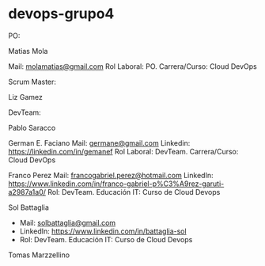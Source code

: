 # devops-grupo4
PO: 

Matias Mola

Mail: molamatias@gmail.com
Rol Laboral: PO.
Carrera/Curso: Cloud DevOps

Scrum Master: 

Liz Gamez

DevTeam:

Pablo Saracco

German E. Faciano
Mail: germane@gmail.com
Linkedin: https://linkedin.com/in/gemanef
Rol Laboral: DevTeam.
Carrera/Curso: Cloud DevOps

Franco Perez
Mail: francogabriel.perez@hotmail.com
LinkedIn: https://www.linkedin.com/in/franco-gabriel-p%C3%A9rez-garuti-a2987a1a0/
Rol: DevTeam.
Educación IT: Curso de Cloud Devops

Sol Battaglia
- Mail: solbattaglia@gmail.com
- LinkedIn: https://www.linkedin.com/in/battaglia-sol
- Rol: DevTeam.
Educación IT: Curso de Cloud Devops

Tomas Marzzellino



